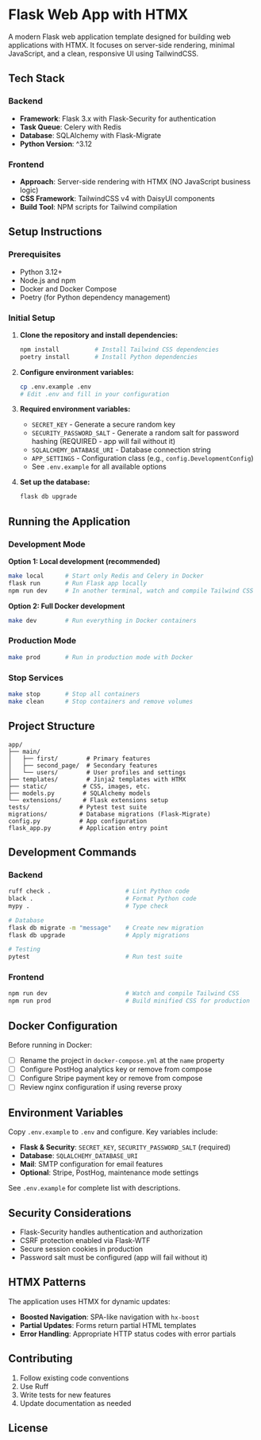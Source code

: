 # Flask Web App with HTMX

A modern Flask web application template designed for building web applications with HTMX. It focuses on server-side rendering, minimal JavaScript, and a clean, responsive UI using TailwindCSS.

## Tech Stack

### Backend

- **Framework**: Flask 3.x with Flask-Security for authentication
- **Task Queue**: Celery with Redis
- **Database**: SQLAlchemy with Flask-Migrate
- **Python Version**: ^3.12

### Frontend

- **Approach**: Server-side rendering with HTMX (NO JavaScript business logic)
- **CSS Framework**: TailwindCSS v4 with DaisyUI components
- **Build Tool**: NPM scripts for Tailwind compilation

## Setup Instructions

### Prerequisites

- Python 3.12+
- Node.js and npm
- Docker and Docker Compose
- Poetry (for Python dependency management)

### Initial Setup

1. **Clone the repository and install dependencies:**

    ```bash
    npm install          # Install Tailwind CSS dependencies
    poetry install       # Install Python dependencies
    ```

2. **Configure environment variables:**

    ```bash
    cp .env.example .env
    # Edit .env and fill in your configuration
    ```

3. **Required environment variables:**

    - `SECRET_KEY` - Generate a secure random key
    - `SECURITY_PASSWORD_SALT` - Generate a random salt for password hashing (REQUIRED - app will fail without it)
    - `SQLALCHEMY_DATABASE_URI` - Database connection string
    - `APP_SETTINGS` - Configuration class (e.g., `config.DevelopmentConfig`)
    - See `.env.example` for all available options

4. **Set up the database:**
    ```bash
    flask db upgrade
    ```

## Running the Application

### Development Mode

**Option 1: Local development (recommended)**

```bash
make local      # Start only Redis and Celery in Docker
flask run       # Run Flask app locally
npm run dev     # In another terminal, watch and compile Tailwind CSS
```

**Option 2: Full Docker development**

```bash
make dev        # Run everything in Docker containers
```

### Production Mode

```bash
make prod       # Run in production mode with Docker
```

### Stop Services

```bash
make stop       # Stop all containers
make clean      # Stop containers and remove volumes
```

## Project Structure

```
app/
├── main/
│   ├── first/        # Primary features
│   ├── second_page/  # Secondary features
│   └── users/        # User profiles and settings
├── templates/        # Jinja2 templates with HTMX
├── static/          # CSS, images, etc.
├── models.py        # SQLAlchemy models
└── extensions/      # Flask extensions setup
tests/              # Pytest test suite
migrations/         # Database migrations (Flask-Migrate)
config.py           # App configuration
flask_app.py        # Application entry point
```

## Development Commands

### Backend

```bash
ruff check .                     # Lint Python code
black .                          # Format Python code
mypy .                           # Type check

# Database
flask db migrate -m "message"    # Create new migration
flask db upgrade                 # Apply migrations

# Testing
pytest                           # Run test suite
```

### Frontend

```bash
npm run dev                      # Watch and compile Tailwind CSS
npm run prod                     # Build minified CSS for production
```

## Docker Configuration

Before running in Docker:

- [ ] Rename the project in `docker-compose.yml` at the `name` property
- [ ] Configure PostHog analytics key or remove from compose
- [ ] Configure Stripe payment key or remove from compose
- [ ] Review nginx configuration if using reverse proxy

## Environment Variables

Copy `.env.example` to `.env` and configure. Key variables include:

- **Flask & Security**: `SECRET_KEY`, `SECURITY_PASSWORD_SALT` (required)
- **Database**: `SQLALCHEMY_DATABASE_URI`
- **Mail**: SMTP configuration for email features
- **Optional**: Stripe, PostHog, maintenance mode settings

See `.env.example` for complete list with descriptions.

## Security Considerations

- Flask-Security handles authentication and authorization
- CSRF protection enabled via Flask-WTF
- Secure session cookies in production
- Password salt must be configured (app will fail without it)

## HTMX Patterns

The application uses HTMX for dynamic updates:

- **Boosted Navigation**: SPA-like navigation with `hx-boost`
- **Partial Updates**: Forms return partial HTML templates
- **Error Handling**: Appropriate HTTP status codes with error partials

## Contributing

1. Follow existing code conventions
2. Use Ruff
3. Write tests for new features
4. Update documentation as needed

## License
